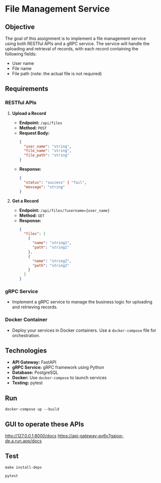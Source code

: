 # File Management Service

## Objective

The goal of this assignment is to implement a file management service using both RESTful APIs and a gRPC service. The service will handle the uploading and retrieval of records, with each record containing the following fields:

- User name
- File name
- File path (note: the actual file is not required)

## Requirements

### RESTful APIs

1. **Upload a Record**
   - **Endpoint:** `/api/files`
   - **Method:** `POST`
   - **Request Body:**
     ```json
     {
       "user_name": "string",
       "file_name": "string",
       "file_path": "string"
     }
     ```
   - **Response:**
     ```json
     {
       "status": "success" | "fail",
       "message": "string"
     }
     ```

2. **Get a Record**
   - **Endpoint:** `/api/files/?username={user_name}`
   - **Method:** `GET`
   - **Response:**
     ```json
     {
       "files": [
         {
           "name": "string1",
           "path": "string1"
         },
         {
           "name": "string2",
           "path": "string2"
         }
       ]
     }
     ```

### gRPC Service

- Implement a gRPC service to manage the business logic for uploading and retrieving records.

### Docker Container

- Deploy your services in Docker containers. Use a `docker-compose` file for orchestration.

## Technologies

- **API Gateway:** FastAPI
- **gRPC Service:** gRPC framework using Python
- **Database:** PostgreSQL
- **Docker:** Use `docker-compose` to launch services
- **Testing:** pytest

## Run
```
docker-compose up --build
```

## GUI to operate these APIs
http://127.0.0.1:8000/docs
https://api-gateway-av6v7gaioq-de.a.run.app/docs

## Test
```
make install-deps
```
```
pytest
```


